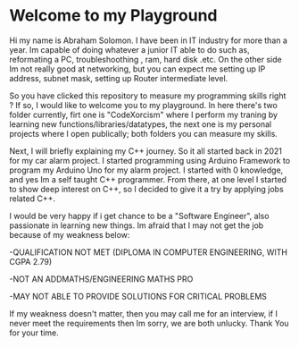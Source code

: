 # Welcome to my Playground

Hi my name is Abraham Solomon. I have been in IT industry for more than a year. 
Im capable of doing whatever a junior IT able to do such as, reformating a PC,
troubleshoothing , ram, hard disk .etc. On the other side Im not really good at networking,
but you can expect me setting up IP address, subnet mask, setting up Router intermediate level.

So you have clicked this repository to measure my programming skills right ? If so,
I would like to welcome you to my playground. In here there's two folder currently,
firt one is "CodeXorcism" where I perform my traning by learning new functions/libraries/datatypes, 
the next one is my personal projects where I open publically; both folders you can measure 
my skills.

Next, I will briefly explaining my C++ journey. So it all started back in 2021 for my 
car alarm project. I started programming using Arduino Framework to program my Arduino Uno for my
alarm project. I started with 0 knowledge, and yes Im a self taught C++ programmer. From there, at 
one level I started to show deep interest on C++, so I decided to give it a try by applying jobs 
related C++. 

I would be very happy if i get chance to be a "Software Engineer", also passionate in learning 
new things. Im afraid that I may not get the job because of my weakness below:

   -QUALIFICATION NOT MET (DIPLOMA IN COMPUTER ENGINEERING, WITH CGPA 2.79)
   
   -NOT AN ADDMATHS/ENGINEERING MATHS PRO   
   
   -MAY NOT ABLE TO PROVIDE SOLUTIONS FOR CRITICAL PROBLEMS
   

If my weakness doesn't matter, then you may call me for an interview, if I never meet the requirements
then Im sorry, we are both unlucky. Thank You for your time.










































































